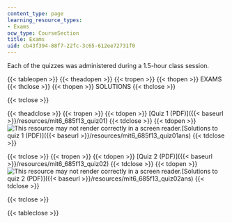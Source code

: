 ```yaml
---
content_type: page
learning_resource_types:
- Exams
ocw_type: CourseSection
title: Exams
uid: cb43f394-88f7-22fc-3c65-612ee72731f0
---
```


Each of the quizzes was administered during a 1.5-hour class session.

{{< tableopen >}}
{{< theadopen >}}
{{< tropen >}}
{{< thopen >}}
EXAMS
{{< thclose >}}
{{< thopen >}}
SOLUTIONS
{{< thclose >}}

{{< trclose >}}

{{< theadclose >}}
{{< tropen >}}
{{< tdopen >}}
[Quiz 1 (PDF)]({{< baseurl >}}/resources/mit6_685f13_quiz01)
{{< tdclose >}}
{{< tdopen >}}
![This resource may not render correctly in a screen reader.](/images/inacessible.gif)[Solutions to quiz 1 (PDF)]({{< baseurl >}}/resources/mit6_685f13_quiz01ans)
{{< tdclose >}}

{{< trclose >}}
{{< tropen >}}
{{< tdopen >}}
[Quiz 2 (PDF)]({{< baseurl >}}/resources/mit6_685f13_quiz02)
{{< tdclose >}}
{{< tdopen >}}
![This resource may not render correctly in a screen reader.](/images/inacessible.gif)[Solutions to quiz 2 (PDF)]({{< baseurl >}}/resources/mit6_685f13_quiz02ans)
{{< tdclose >}}

{{< trclose >}}

{{< tableclose >}}
